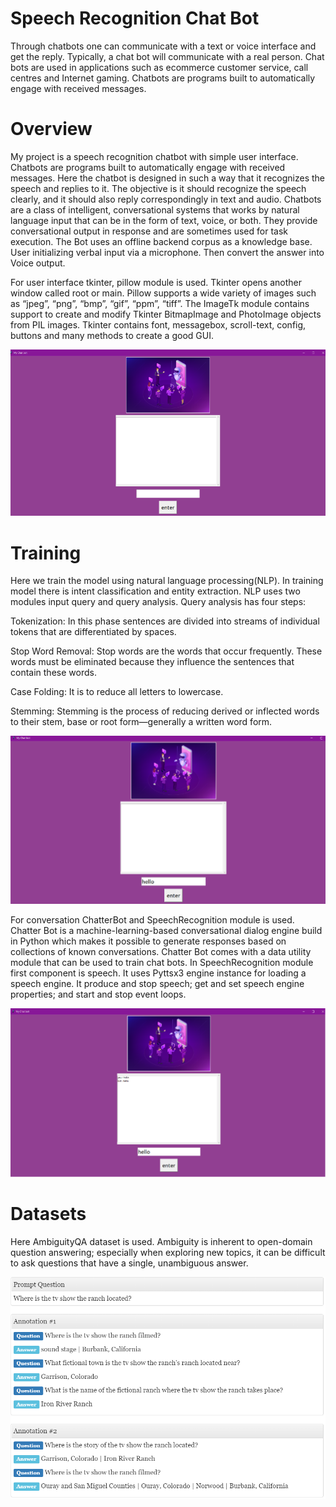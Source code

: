 # Speech Recognition Chat Bot
Through chatbots one can communicate with a text or voice interface and get the reply. Typically, a chat bot will communicate with a real person. Chat bots are used in applications such as ecommerce customer service, call centres and Internet gaming. Chatbots are programs built to automatically engage with received messages.

# Overview
My project is a speech recognition chatbot with simple user interface. Chatbots are programs built to automatically engage with received messages. Here the chatbot is designed in such a way that it recognizes the speech and replies to it. The objective is it should recognize the speech clearly, and it should also reply correspondingly in text and audio. Chatbots are a class of intelligent, conversational systems that works by natural language input that can be in the form of text, voice, or both. They provide conversational output in response and are sometimes used for task execution. The Bot uses an offline backend corpus as a knowledge base. User initializing verbal input via a microphone. Then convert the answer into Voice output.

For user interface tkinter, pillow module is used. Tkinter opens another window called root or main. Pillow supports a wide variety of images such as “jpeg”, “png”, “bmp”, “gif”, “ppm”, “tiff”. The ImageTk module contains support to create and modify Tkinter BitmapImage and PhotoImage objects from PIL images. Tkinter contains font, messagebox, scroll-text, config, buttons and many methods to create a good GUI.

![](chatbot.png)

# Training
Here we train the model using natural language processing(NLP). In training model there is intent classification and entity extraction. NLP uses two modules input query and query analysis. Query analysis has four steps: 

Tokenization:
In this phase sentences are divided into streams of individual tokens that are differentiated by spaces.

Stop Word Removal:
Stop words are the words that occur frequently. These words must be eliminated because they influence the sentences that contain these words. 

Case Folding:
It is to reduce all letters to lowercase. 

Stemming:
Stemming is the process of reducing derived or inflected words to their stem, base or root form—generally a written word form.

![](Chatbot%20UI.png)

For conversation ChatterBot and SpeechRecognition module is used. Chatter Bot is a machine-learning-based conversational dialog engine build in Python which makes it possible to generate responses based on collections of known conversations. Chatter Bot comes with a data utility module that can be used to train chat bots. In SpeechRecognition module first component is speech. It uses Pyttsx3 engine instance for loading a speech engine. It produce and stop speech; get and set speech engine properties; and start and stop event loops. 

![](speech.png)

# Datasets
Here AmbiguityQA dataset is used. Ambiguity is inherent to open-domain question answering; especially when exploring new topics, it can be difficult to ask questions that have a single, unambiguous answer.

![](questions.png)
